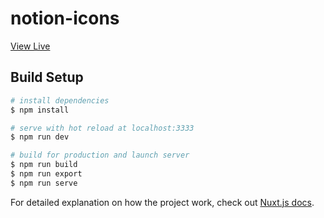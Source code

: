 # notion-icons

[View Live](https://notion.erajasekar.com/)

## Build Setup

```bash
# install dependencies
$ npm install

# serve with hot reload at localhost:3333
$ npm run dev

# build for production and launch server
$ npm run build
$ npm run export
$ npm run serve

```

For detailed explanation on how the project work, check out [Nuxt.js docs](https://nuxtjs.org).
